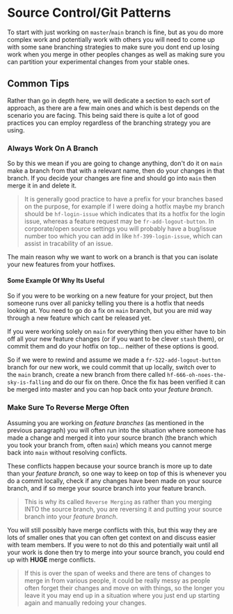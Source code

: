 # Source Control/Git Patterns

To start with just working on `master`/`main` branch is fine, but as you do more complex work and potentially work with others you will need to come up with some sane branching strategies to make sure you dont end up losing work when you merge in other peoples changes as well as making sure you can partition your experimental changes from your stable ones.

## Common Tips

Rather than go in depth here, we will dedicate a section to each sort of approach, as there are a few main ones and which is best depends on the scenario you are facing. This being said there is quite a lot of good practices you can employ regardless of the branching strategy you are using.

### Always Work On A Branch

So by this we mean if you are going to change anything, don't do it on `main` make a branch from that with a relevant name, then do your changes in that branch. If you decide your changes are fine and should go into `main` then merge it in and delete it.

> It is generally good practice to have a prefix for your branches based on the purpose, for example if I were doing a hotfix maybe my branch should be `hf-login-issue` which indicates that its a hotfix for the login issue, whereas a feature request may be `fr-add-logout-button`. In corporate/open source settings you will probably have a bug/issue number too which you can add in like `hf-399-login-issue`, which can assist in tracability of an issue.

The main reason why we want to work on a branch is that you can isolate your new features from your hotfixes. 

#### Some Example Of Why Its Useful

So if you were to be working on a new feature for your project, but then someone runs over all panicky telling you there is a hotfix that needs looking at. You need to go do a fix on `main` branch, but you are mid way through a new feature which cant be released yet.

If you were working solely on `main` for everything then you either have to bin off all your new feature changes (or if you want to be clever `stash` them), or commit them and do your hotfix on top... neither of these options is good.

So if we were to rewind and assume we made a `fr-522-add-logout-button` branch for our new work, we could commit that up locally, switch over to the `main` branch, create a new branch from there called `hf-666-oh-noes-the-sky-is-falling` and do our fix on there. Once the fix has been verified it can be merged into master and you can hop back onto your *feature branch*.

### Make Sure To Reverse Merge Often

Assuming you are working on *feature branches* (as mentioned in the previous paragraph) you will often run into the situation where someone has made a change and merged it into your source branch (the branch which you took your branch from, often `main`) which means you cannot merge back into `main` without resolving conflicts.

These conflicts happen because your source branch is more up to date than your *feature branch*, so one way to keep on top of this is whenever you do a commit locally, check if any changes have been made on your source branch, and if so merge your source branch into your feature branch.

> This is why its called `Reverse Merging` as rather than you merging INTO the source branch, you are reversing it and putting your source branch into your *feature branch*.

You will still possibly have merge conflicts with this, but this way they are lots of smaller ones that you can often get context on and discuss easier with team members. If you were to not do this and potentially wait until all your work is done then try to merge into your source branch, you could end up with **HUGE** merge conflicts.

> If this is over the span of weeks and there are tens of changes to merge in from various people, it could be really messy as people often forget their changes and move on with things, so the longer you leave it you may end up in a situation where you just end up starting again and manually redoing your changes.